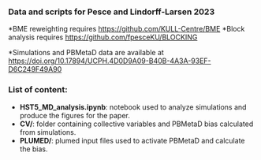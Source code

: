 ### Data and scripts for Pesce and Lindorff-Larsen 2023

*BME reweighting requires https://github.com/KULL-Centre/BME
*Block analysis requires https://github.com/fpesceKU/BLOCKING

*Simulations and PBMetaD data are available at https://doi.org/10.17894/UCPH.4D0D9A09-B40B-4A3A-93EF-D6C249F49A90

### List of content:
- **HST5_MD_analysis.ipynb**: notebook used to analyze simulations and produce the figures for the paper.
- **CV/**: folder containing collective variables and PBMetaD bias calculated from simulations.
- **PLUMED/**: plumed input files used to activate PBMetaD and calculate the bias.
